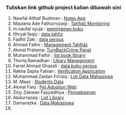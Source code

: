 ### Tuliskan link github project kalian dibawah sini  

1. Nawfal Althaf Budiman : [Notes App](https://github.com/Althaf-Budiman/NotesAppLaravel)  
2. Maulana Ade Fathurrozaqi : [Tahfidz Monitoring](https://github.com/maulzzzaqi/TahfidzMonitoring)  
3. m.naufal syuja : [peminjaman buku](https://github.com/petelpop/peminjaman_buku.git)  
4. fihryal faqiy : [data tahfiz](https://github.com/fihryal/project.git)  
5. Fadhil Zaki : [data perpus](https://github.com/zfadhil/data-perpus)  
6. Ahmad Fathir : [Management Tahfidz](https://github.com/Zzfathir/management-tahfidz)  
7. Akmal Pratama: [TurnBackCrime Panel](https://github.com/malpraku/LaravelProject)  
8. Muhammad Fathir : [list book library](https://github.com/mfathirr/library-app)  
9. Thoriq Ramadhan : [Libary Management](https://github.com/thoriqramadhan/LibaryManagement)  
10. Farrel Ahmad Ghazali : [data buku perpus](https://github.com/farrelahmad/book)  
11. Rakha Sapta Fabian : [Verification Application](https://github.com/rakhasf/hope)  
12. Muhammad Zaidan Firrizq : [List Data Mahasiswa](https://github.com/Firrizq/laravel-project)  
13. M. Maaz : [Students Data](https://github.com/maazshakeel/students_data)  
14. Akmal Faiq : [Pet Adoption Web](https://github.com/akmalranyan/laravel-Project)  
15. Zirjy Zakwan Fayyadhiya : [Pengabsenan](https://github.com/Zirjy/TrueProject)  
16. Abdurrazaq : [List Library](https://github.com/ojaq/crud-laravel)  
17. Damarazka : [Data Mahasiswa](https://github.com/Damarazka/project-first)  
18. 
